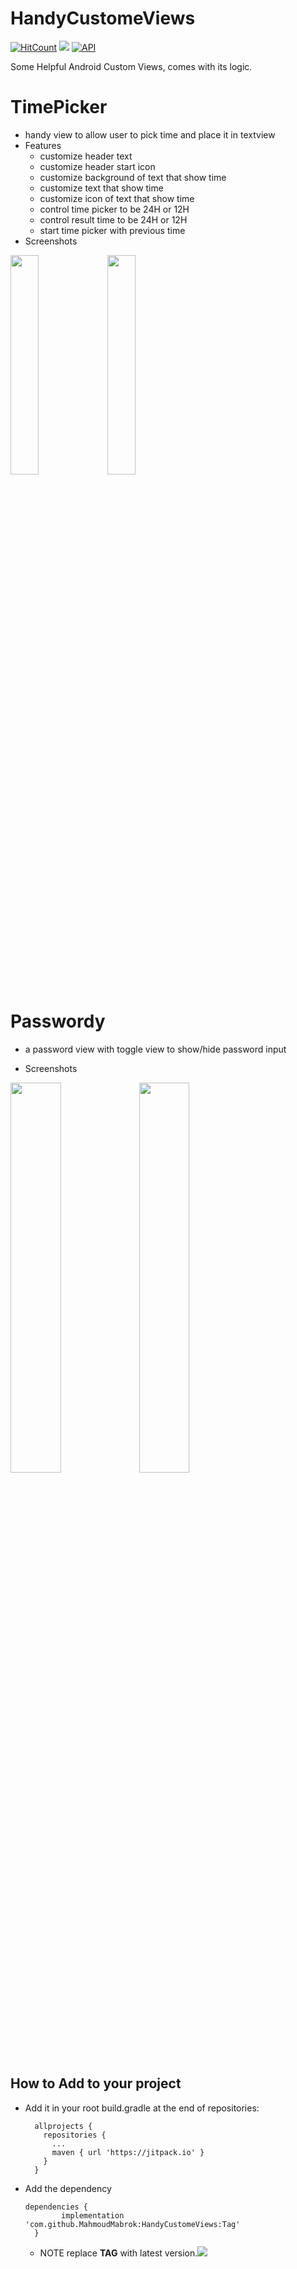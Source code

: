 # HandyCustomeViews

[![HitCount](http://hits.dwyl.com/MahmoudMabrok/HandyCustomeViews.svg)](http://hits.dwyl.com/MahmoudMabrok/HandyCustomeViews) [![](https://jitpack.io/v/MahmoudMabrok/HandyCustomeViews.svg)](https://jitpack.io/#MahmoudMabrok/HandyCustomeViews)
[![API](https://img.shields.io/badge/API-21%2B-brightgreen.svg?style=flat)](https://android-arsenal.com/api?level=21)

Some Helpful Android Custom Views, comes with its logic. 


# TimePicker 
- handy view to allow user to pick time and place it in textview 
- Features 
    - customize header text 
    - customize header start icon
    - customize background of text that show time 
    - customize text that show time 
    - customize icon of text that show time 
    - control time picker to be 24H or 12H 
    - control result time to be 24H or 12H 
    - start time picker with previous time
- Screenshots 
<div> 
<img src = "https://user-images.githubusercontent.com/13488900/84526354-717d2c00-acdd-11ea-9550-0dc70ac2da81.png" width = "30%"/>
<img src = "https://user-images.githubusercontent.com/13488900/84578753-66eb9100-adc8-11ea-9ccc-4cef80a9ef09.png" width = "30%"/>

</div>


# Passwordy
- a password view with toggle view to show/hide password input 

- Screenshots 
<div> 
<img src = "https://user-images.githubusercontent.com/13488900/85456903-be93b480-b59f-11ea-8dab-62852217332a.png" width = "40%"/>
<img src = "https://user-images.githubusercontent.com/13488900/85456893-bc315a80-b59f-11ea-9a7d-54b5febf2e36.png" width = "40%"/>
</div>


## How to Add to your project 
- Add it in your root build.gradle at the end of repositories:
  ```
    allprojects {
      repositories {
        ...
        maven { url 'https://jitpack.io' }
      }
    }
  ``` 
- Add the dependency
  ```
  dependencies {
          implementation 'com.github.MahmoudMabrok:HandyCustomeViews:Tag'
    }
  ```
  - NOTE replace **TAG** with latest version.[![](https://jitpack.io/v/MahmoudMabrok/HandyCustomeViews.svg)](https://jitpack.io/#MahmoudMabrok/HandyCustomeViews)  
